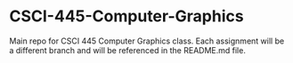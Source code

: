 # CSCI-445-Computer-Graphics
Main repo for CSCI 445 Computer Graphics class. Each assignment will be a different branch and will be referenced in the README.md file.
